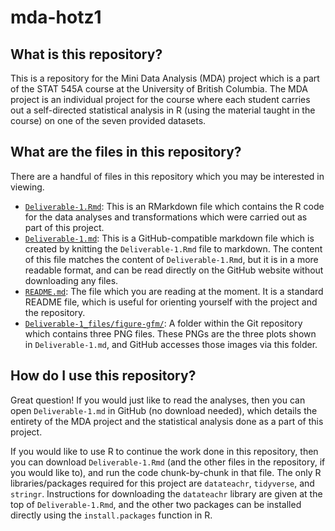 # mda-hotz1

## What is this repository?

This is a repository for the Mini Data Analysis (MDA) project which is a part of the STAT 545A course at the University of British Columbia. The MDA project is an individual project for the course where each student carries out a self-directed statistical analysis in R (using the material taught in the course) on one of the seven provided datasets.

## What are the files in this repository?

There are a handful of files in this repository which you may be interested in viewing.
- [`Deliverable-1.Rmd`](https://github.com/stat545ubc-2023/mda-hotz1/blob/main/Deliverable-1.Rmd): This is an RMarkdown file which contains the R code for the data analyses and transformations which were carried out as part of this project.
- [`Deliverable-1.md`](https://github.com/stat545ubc-2023/mda-hotz1/blob/main/Deliverable-1.md): This is a GitHub-compatible markdown file which is created by knitting the `Deliverable-1.Rmd` file to markdown. The content of this file matches the content of `Deliverable-1.Rmd`, but it is in a more readable format, and can be read directly on the GitHub website without downloading any files.
- [`README.md`](https://github.com/stat545ubc-2023/mda-hotz1/blob/main/README.md): The file which you are reading at the moment. It is a standard README file, which is useful for orienting yourself with the project and the repository.
- [`Deliverable-1_files/figure-gfm/`](https://github.com/stat545ubc-2023/mda-hotz1/tree/main/Deliverable-1_files/figure-gfm/): A folder within the Git repository which contains three PNG files. These PNGs are the three plots shown in `Deliverable-1.md`, and GitHub accesses those images via this folder. 

## How do I use this repository?

Great question! If you would just like to read the analyses, then you can open `Deliverable-1.md` in GitHub (no download needed), which details the entirety of the MDA project and the statistical analysis done as a part of this project. 

If you would like to use R to continue the work done in this repository, then you can download `Deliverable-1.Rmd` (and the other files in the repository, if you would like to), and run the code chunk-by-chunk in that file. The only R libraries/packages required for this project are `datateachr`, `tidyverse`, and `stringr`. Instructions for downloading the `datateachr` library are given at the top of `Deliverable-1.Rmd`, and the other two packages can be installed directly using the `install.packages` function in R.
